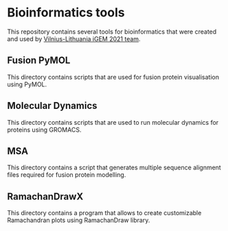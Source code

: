 # Bioinformatics tools

This repository contains several tools for bioinformatics that were created and used by
[Vilnius-Lithuania iGEM 2021 team](https://2021.igem.org/Team:Vilnius-Lithuania).

## Fusion PyMOL
This directory contains scripts that are used for fusion protein visualisation using PyMOL.

## Molecular Dynamics
This directory contains scripts that are used to run molecular dynamics for proteins using
GROMACS.

## MSA
This directory contains a script that generates multiple sequence alignment files required for
fusion protein modelling.

## RamachanDrawX
This directory contains a program that allows to create customizable Ramachandran plots 
using RamachanDraw library.
